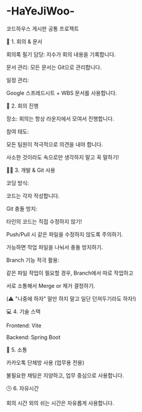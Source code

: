 # -HaYeJiWoo-
코드하우스 게시판 공통 프로젝트

📌 1. 회의 & 문서

회의록 필기 담당: 지수가 회의 내용을 기록합니다.

문서 관리: 모든 문서는 Git으로 관리합니다.

일정 관리:

Google 스프레드시트 + WBS 문서를 사용합니다.

💬 2. 회의 진행

장소: 회의는 항상 라운지에서 모여서 진행합니다.

참여 태도:

모든 팀원이 적극적으로 의견을 내야 합니다.

사소한 것이라도 속으로만 생각하지 말고 꼭 말하기!

🧑‍💻 3. 개발 & Git 사용

코딩 방식:

코드는 각자 작성합니다.

Git 충돌 방지:

타인의 코드는 직접 수정하지 않기!

Push/Pull 시 같은 파일을 수정하지 않도록 주의하기.

가능하면 작업 파일을 나눠서 충돌 방지하기.

Branch 기능 적극 활용:

같은 파일 작업이 필요할 경우, Branch에서 따로 작업하고

서로 소통해서 Merge or 제거 결정하기.

(⚠️ "나중에 하자" 말만 하지 말고 일단 던져두기라도 하자!)

💻 4. 기술 스택

Frontend: Vite

Backend: Spring Boot

📱 5. 소통

카카오톡 단체방 사용 (업무용 전용)

불필요한 채팅은 지양하고, 업무 중심으로 사용합니다.

🕒 6. 자유시간

회의 시간 외의 쉬는 시간은 자유롭게 사용합니다.
